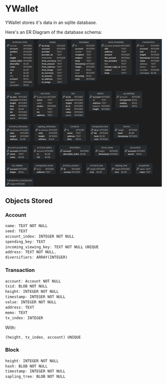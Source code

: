 # YWallet

YWallet stores it's data in an sqlite database.

Here's an ER Diagram of the database schema:

![ER Diagram](./assets/images/ywallet-erd-dbvis.png)

## Objects Stored

### Account

```rust
name: TEXT NOT NULL
seed: TEXT
account_index: INTEGER NOT NULL
spending_key: TEXT
incoming_viewing_key: TEXT NOT NULL UNIQUE
address: TEXT NOT NULL,
diversifiers: ARRAY(INTEGER)
```

### Transaction

```rust
account: Account NOT NULL
txid: BLOB NOT NULL
height: INTEGER NOT NULL
timestamp: INTEGER NOT NULL
value: INTEGER NOT NULL
address: TEXT
memo: TEXT
tx_index: INTEGER
```

With:

```rust
(height, tx_index, account) UNIQUE
```

### Block

```rust
height: INTEGER NOT NULL
hash: BLOB NOT NULL
timestamp: INTEGER NOT NULL
sapling_tree: BLOB NOT NULL
```
